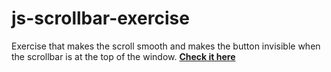 # js-scrollbar-exercise
Exercise that makes the scroll smooth and makes the button invisible when the scrollbar is at the top of the window.
[**Check it here**](https://vitor-afonso.github.io/js-scrollbar-exercise/) 
